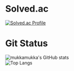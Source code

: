 # Solved.ac
[![Solved.ac Profile](http://mazassumnida.wtf/api/v2/generate_badge?boj=ehdrjs4605)](https://solved.ac/ehdrjs4605/)

# Git Status
![mukkamukka's GitHub stats](https://github-readme-stats.vercel.app/api?username=mukkamukka&show_icons=true&theme=dracula)<br>
![Top Langs](https://github-readme-stats-sand-six-91.vercel.app/api/top-langs/?username=mukkamukka&layout=compact&theme=dracula)

<!--
**mukkamukka/mukkamukka** is a ✨ _special_ ✨ repository because its `README.md` (this file) appears on your GitHub profile.

Here are some ideas to get you started:

- 🔭 I’m currently working on ...
- 🌱 I’m currently learning ...
- 👯 I’m looking to collaborate on ...
- 🤔 I’m looking for help with ...
- 💬 Ask me about ...
- 📫 How to reach me: ...
- 😄 Pronouns: ...
- ⚡ Fun fact: ...
